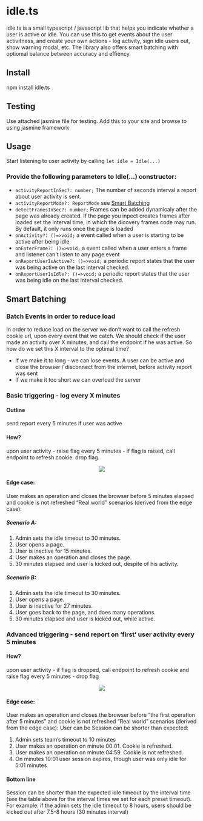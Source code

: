 # idle.ts
idle.ts is a small typescript / javascript lib that helps you indicate whether a user is active or idle. You can use this to get events about the user activitness, and create your own actions - log activity, sign idle users out, show warning modal, etc. 
The library also offers smart batching with optiomal balance between accuracy and effiency.

## Install 
npm install idle.ts

## Testing 
Use attached jasmine file for testing. Add this to your site and browse to using jasmine framework

## Usage
Start listening to user activity by calling 
`let idle = Idle(...)`
### Provide the following parameters to Idle(...) constructor:
 - `activityReportInSec?: number;` The number of seconds interval a report about user activity is sent.
 - `activityReportMode?: ReportMode` see [Smart Batching](https://github.com/dropbox/idle.ts/#smart-batching)
 - `detectFramesInSec?: number;` Frames can be added dynamicaly after the page was already created. If the page you inpect creates frames after loaded set the interval time, in which the dicovery frames code may run. By default, it only runs once the page is loaded
 - `onActivity?: ()=>void;` a event called when a user is starting to be active after being idle
 - `onEnterFrame?: ()=>void;` a event called when a user enters a frame and listener can't listen to any page event
 - `onReportUserIsActive?: ()=>void;` a periodic report states that the user was being active on the last interval checked.
 - `onReportUserIsIdle?: ()=>void;` a periodic report states that the user was being idle on the last interval checked.

## Smart Batching 
### Batch Events in order to reduce load

In order to reduce load on the server we don’t want to call the refresh cookie url, upon every event that we catch. We should check if the user made an activity over X minutes, and call the endpoint if he was active. So how do we set this X interval to the optimal time?

- If we make it to long - we can lose events. A user can be active and close the browser /  disconnect from the internet, before activity report was sent
- If we make it too short we can overload the server

### Basic triggering - log every X minutes

#### Outline 
send report every 5 minutes if user was active
#### How?
upon user activity - raise flag
every 5 minutes - if flag is raised, call endpoint to refresh cookie. drop flag.

<p align="center">
  <img src="https://d2mxuefqeaa7sj.cloudfront.net/s_33EDBD43C0EA8660E917B7F629C0D017AB6553EF67BEFFB560FDFCD15F7392D1_1490691504767_Screen+Shot+2017-03-28+at+11.57.59+AM.png"/>
</p>

#### Edge case:
User makes an operation and closes the browser before 5 minutes elapsed and cookie is not refreshed
“Real world” scenarios (derived from the edge case):
##### Scenario A:

1. Admin sets the idle timeout to 30 minutes.
2. User opens a page.
3. User is inactive for 15 minutes.
4. User makes an operation and closes the page.
5. 30 minutes elapsed and user is kicked out, despite of his activity.

##### Scenario B:

1. Admin sets the idle timeout to 30 minutes.
2. User opens a page.
3. User is inactive for 27 minutes.
4. User goes back to the page, and does many operations.
5. 30 minutes elapsed and user is kicked out, while active.

### Advanced triggering - send report on ‘first’ user activity every 5 minutes

#### How?
upon user activity - if flag is dropped, call endpoint to refresh cookie and raise flag
every 5 minutes - drop flag

<p align="center">
  <img src="https://d2mxuefqeaa7sj.cloudfront.net/s_33EDBD43C0EA8660E917B7F629C0D017AB6553EF67BEFFB560FDFCD15F7392D1_1490691569189_Screen+Shot+2017-03-28+at+11.59.06+AM.png"/>
</p>


#### Edge case:
User makes an operation and closes the browser before “the first operation after 5 minutes” and cookie is not refreshed
“Real world” scenarios (derived from the edge case):
User can be Session can be shorter than expected:

1. Admin sets team’s timeout to 10 minutes
2. User makes an operation on minute 00:01. Cookie is refreshed.
3. User makes an operation on minute 04:59. Cookie is not refreshed.
4. On minutes 10:01 user session expires, though user was only idle for 5:01 minutes

#### Bottom line
Session can be shorter than the expected idle timeout by the interval time (see the table above for the interval times we set for each preset timeout).
For example: if the admin sets the idle timeout to 8 hours, users should be kicked out after 7.5-8 hours (30 minutes interval)  

